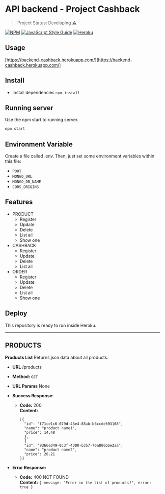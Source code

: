 # API backend - Project Cashback
> Project Status: Developing :warning:

[![NPM](https://img.shields.io/badge/npm-V6.14.11-yellow)](https://www.npmjs.com)
[![JavaScript Style Guide](https://img.shields.io/badge/code_style-standard-brightgreen.svg)](https://standardjs.com)
[![Heroku](https://img.shields.io/badge/heroku-deployed-blueviolet)](https://www.heroku.com/)


## Usage
[https://backend-cashback.herokuapp.com/](https://backend-cashback.herokuapp.com/)

## Install
* Install dependencies `npm install`
## Running server
Use the npm start to running server.
```bash
npm start
```
## Environment Variable
Create a file called .env. Then, just set some environment variables within this file:
* `PORT`
* `MONGO_URL`
* `MONGO_DB_NAME`
* `CORS_ORIGINS`

## Features
* PRODUCT
  * Register
  * Update
  * Delete
  * List all
  * Show one
* CASHBACK
  * Register
  * Update
  * Delete
  * List all
* ORDER
  * Register
  * Update
  * Delete
  * List all
  * Show one

## Deploy
This repository is ready to run inside Heroku.

---
## PRODUCTS

**Products List**
Returns json data about all products.

* **URL**
/products

* **Method:**
  `GET`

*  **URL Params**
None

* **Success Response:**
  * **Code:** 200 <br />
    **Content:**
    ```
    [{
      "id": "f71ce1c6-079d-43e4-88ab-b6ccde593168",
      "name": "product name1",
      "price": 14.48
      },
      {
      "id": "9366e349-0c3f-4300-b3b7-76a806b5e2aa",
      "name": "product name2",
      "price": 20.21
    }]
    ```
* **Error Response:**
  * **Code:** 400 NOT FOUND <br />
    **Content:** `{ message: "Error in the list of products!", error: true }`
